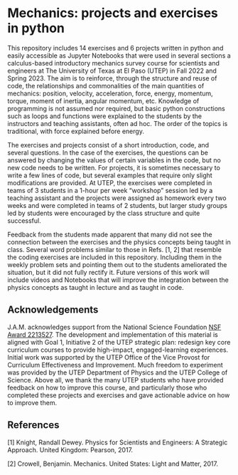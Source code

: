 # Mechanics: projects and exercises in python

This repository includes 14 exercises and 6 projects written in python and easily accessible as Jupyter Notebooks that were used in several sections a calculus-based introductory mechanics survey course for scientists and engineers at The University of Texas at El Paso (UTEP) in Fall 2022 and Spring 2023. The aim is to reinforce, through the structure and reuse of code, the relationships and commonalities of the main quantities of mechanics: position, velocity, acceleration, force, energy, momentum, torque, moment of inertia, angular momentum, etc. Knowledge of programming is not assumed nor required, but basic python constructions such as loops and functions were explained to the students by the instructors and teaching assistants, often ad hoc. The order of the topics is traditional, with force explained before energy. 

The exercises and projects consist of a short introduction, code, and several questions. In the case of the exercises, the questions can be answered by changing the values of certain variables in the code, but no new code needs to be written. For projects, it is sometimes necessary to write a few lines of code, but several examples that require only slight modifications are provided. At UTEP, the exercises were completed in teams of 3 students in a 1-hour per week “workshop” session led by a teaching assistant and the projects were assigned as homework every two weeks and were completed in teams of 2 students, but larger study groups led by students were encouraged by the class structure and quite successful.

Feedback from the students made apparent that many did not see the connection between the exercises and the physics concepts being taught in class. Several word problems similar to those in Refs. [1, 2] that resemble the coding exercises are included in this repository. Including them in the weekly problem sets and pointing them out to the students ameliorated the situation, but it did not fully rectify it. Future versions of this work will include videos and Notebooks that will improve the integration between the physics concepts as taught in lecture and as taught in code. 

## Acknowledgements

J.A.M. acknowledges support from the National Science Foundation [NSF Award 2213527](https://www.nsf.gov/awardsearch/showAward?AWD_ID=2213527&HistoricalAwards=false). The development and implementation of this material is aligned with Goal 1, Initiative 2 of the UTEP strategic plan: redesign key core curriculum courses to provide high-impact, engaged-learning experiences. Initial work was supported by the UTEP Office of the Vice Provost for Curriculum Effectiveness and Improvement. Much freedom to experiment was provided by the UTEP Department of Physics and the UTEP College of Science. Above all, we thank the many UTEP students who have provided feedback on how to improve this course, and particularly those who completed these projects and exercises and gave actionable advice on how to improve them.  

## References

[1] Knight, Randall Dewey. Physics for Scientists and Engineers: A Strategic Approach. United Kingdom: Pearson, 2017.

[2] Crowell, Benjamin. Mechanics. United States: Light and Matter, 2017.
